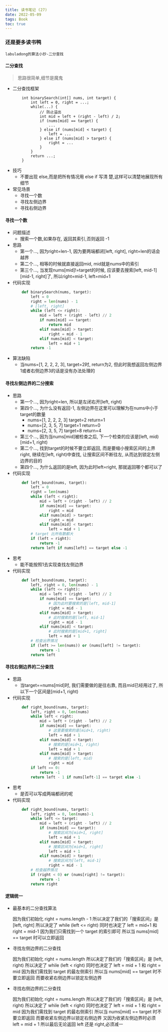 ```yaml
---
title: 读书笔记 (27)
date: 2022-05-09
tags: Book
toc: true
---
```


### 还是要多读书鸭
    labuladong的算法小抄-二分查找

<!-- more -->

#### 二分查找
> 思路很简单,细节是魔鬼
- 二分查找框架
    ```
        int binarySearch(int[] nums, int target) {
            int left = 0, right = ...;
            while(...) {
                // 防止溢出
                int mid = left + (right - left) / 2;
                if (nums[mid] == target) {
                    ...
                } else if (nums[mid] < target) {
                    left = ...
                } else if (nums[mid] > target) {
                    right = ...
                }
            }
            return ...;
        }
    ```
- 技巧
    * 不要出现 else,而是把所有情况用 else if 写清 楚,这样可以清楚地展现所有细节
- 常见场景
    * 寻找一个数
    * 寻找左侧边界
    * 寻找右侧边界

#### 寻找一个数
- 问题描述
    * 搜索一个数,如果存在, 返回其索引,否则返回 -1
- 思路
    * 第一个..., 因为right=len-1, 因为要两端都闭[left, right], right=len的话会越界
    * 第二个..., 相等的时候就直接返回mid, mid就是nums中的索引
    * 第三个..., 当发现nums[mid]!=target的时候, 应该要去搜索[left, mid-1] [mid-1, right]了, 所以right=mid-1, left=mid+1
- 代码实现
    ```python
        def binarySearch(nums, target):
            left = 0
            right = len(nums) - 1
            # [left, right]
            while (left <= right):
                mid = left + (right - left) // 2
                if nums[mid] == target:
                    return mid
                elif nums[mid] > target:
                    right = mid - 1
                elif nums[mid] < target:
                    left = mid + 1
            return -1
    ```
- 算法缺陷
    * 当nums=[1, 2, 2, 2, 3], target=2时, return为2, 但此时我想返回左侧边界1或者右侧边界3的话是没有办法处理的

#### 寻找左侧边界的二分搜索
- 思路
    * 第一个..., 因为right=len, 所以是左闭右开[left, right)
    * 第四个..., 为什么没有返回-1, 左侧边界在这里可以理解为在nums中小于target的数量
        * nums=[1, 2, 2, 2, 3] target=2 return=1
        * nums=[2, 3, 5, 7] target=1 return=0
        * nums=[2, 3, 5, 7] target=8 return=4
    * 第三个..., 因为当nums[mid]被检查之后, 下一个检查的应该是[left, mid) [mid+1, right)
    * 第二个..., 找到target的时候不要立即返回, 而是要缩小搜索区间的上界right, 继续在[left, right)中查找, 让搜索区间不断往左, 从而达到锁定左侧边界的目的
    * 第四个..., 为什么返回的是left, 因为此时left=right, 那就返回哪个都可以了
- 代码实现
    ```python
        def left_bound(nums, target):
            left = 0
            right = len(nums)
            while (left < right):
                mid = left + (right - left) // 2
                if nums[mid] == target:
                    right = mid
                elif nums[mid] > target:
                    right = mid
                elif nums[mid] < target:
                    left = mid + 1
            # target 比所有数都大
            if (left = right):
                return -1
            return left if nums[left] == target else -1
    ```
- 思考
    * 能不能按照1去实现查找左侧边界
- 代码实现
    ```python
        def left_bound(nums, target):
            left, right = 0, len(nums) - 1
            while (left <= right):
                mid = left + (right - left) // 2
                if nums[mid] == target:
                    # 因为此时要搜索的是[left, mid-1]
                    right = mid - 1
                elif nums[mid] > target:
                    # 此时搜索的是[left, mid-1]
                    right = mid - 1
                elif nums[mid] < target:
                    # 此时搜索的是[mid+1, right]
                    left = mid + 1
            # 检查出界情况
            if (left >= len(nums)) or (nums[left] != target):
                return -1
            return left
    ```

#### 寻找右侧边界的二分查找
- 思路
    * 当target==nums[mid]时, 我们需要做的是往右靠, 而且mid已经用过了, 所以下一个区间是[mid+1, right)
- 代码实现
    ```python
        def right_bound(nums, target):
            left, right = 0, len(nums)
            while left < right:
                mid = left + (right - left) // 2
                if nums[mid] == target:
                    # 这里要搜索的是[mid+1, right)
                    left = mid + 1
                elif nums[mid] < target:
                    # 搜索的是[mid+1, right)
                    left = mid + 1
                elif nums[mid] > target:
                    # 搜索的是[left, mid)
                    right = mid
            if left == 0:
                return -1
            return left - 1 if nums[left-1] == target else -1
    ```
- 思考
    * 是否可以写成两端都闭的呢
- 代码实现
    ```python
        def right_bound(nums, target):
            left, right = 0, len(nums)-1
            while left <= target:
                mid = left + (right - left) // 2
                if (nums[mid] == target):
                    # 搜索区间为[mid+1, right]
                    left = mid + 1
                elif nums[mid] < target:
                    # 搜索区间为[mid+1, right]
                    left = mid + 1
                elif nums[mid] > target:
                    # 搜索区间为[left, mid-1]
                    right = mid - 1
            # 检查越界情况
            if (right < 0) or (nums[right] != target):
                return -1
            return right
    ```

#### 逻辑统一
- 最基本的二分查找算法
    
    因为我们初始化 right = nums.length - 1 所以决定了我们的「搜索区间」是 [left, right] 所以决定了 while (left <= right) 同时也决定了 left = mid+1 和 right = mid-1
    因为我们只需找到一个 target 的索引即可 所以当 nums[mid] == target 时可以立即返回

- 寻找左侧边界的二分查找

    因为我们初始化 right = nums.length
    所以决定了我们的「搜索区间」是 [left, right) 所以决定了 while (left < right) 同时也决定了 left = mid + 1 和 right = mid
    因为我们需找到 target 的最左侧索引
    所以当 nums[mid] == target 时不要立即返回 而要收紧右侧边界以锁定左侧边界

- 寻找右侧边界的二分查找

    因为我们初始化 right = nums.length 所以决定了我们的「搜索区间」是 [left, right) 所以决定了 while (left < right) 同时也决定了 left = mid + 1 和 right = mid
    因为我们需找到 target 的最右侧索引
    所以当 nums[mid] == target 时不要立即返回 而要收紧左侧边界以锁定右侧边界
    又因为收紧左侧边界时必须 left = mid + 1 所以最后无论返回 left 还是 right,必须减一




